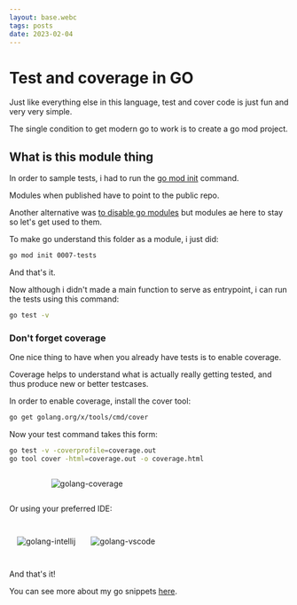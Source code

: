 ```yaml
---
layout: base.webc
tags: posts
date: 2023-02-04
---
```

# Test and coverage in GO

Just like everything else in this language, test and cover code is just fun and
very very simple.

The single condition to get modern go to work is to create a go mod project.

## What is this module thing

In order to sample tests, i had to run the
[go mod init](https://go.dev/ref/mod#go-mod-init) command.

Modules when published have to point to the public repo.

Another alternative was
[to disable go modules](https://github.com/google/oss-fuzz/issues/2878) but
modules ae here to stay so let's get used to them.

To make go understand this folder as a module, i just did:

```bash
go mod init 0007-tests
```

And that's it.

Now although i didn't made a main function to serve as entrypoint, i can run the
tests using this command:

```bash
go test -v
```

### Don't forget coverage

One nice thing to have when you already have tests is to enable coverage.

Coverage helps to understand what is actually really getting tested, and thus
produce new or better testcases.

In order to enable coverage, install the cover tool:

```bash
go get golang.org/x/tools/cmd/cover
```

Now your test command takes this form:

```bash
go test -v -coverprofile=coverage.out
go tool cover -html=coverage.out -o coverage.html
```

<div style="display:flex;justify-content: center;">
<div style="width:70%;">

![golang-coverage](post-pics/0040-test-and-coverage-with-golang/golang-coverage.png)
</div>
</div>

Or using your preferred IDE:

<div style="display:flex;">
<div style="margin:1em;">

![golang-intellij](post-pics/0040-test-and-coverage-with-golang/golang-intellij.png)
</div>
<div style="margin:1em;">

![golang-vscode](post-pics/0040-test-and-coverage-with-golang/golang-vscode.png)
</div>
</div>

And that's it!

You can see more about my go snippets
[here](https://github.com/sombriks/my-golang-handbook).
